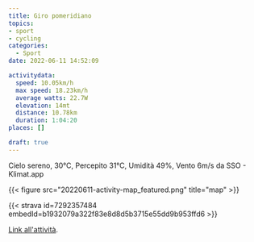 ```yaml
---
title: Giro pomeridiano 
topics:
- sport
- cycling
categories: 
  - Sport
date: 2022-06-11 14:52:09

activitydata:
  speed: 10.05km/h
  max speed: 18.23km/h
  average watts: 22.7W
  elevation: 14mt
  distance: 10.78km
  duration: 1:04:20
places: []

draft: true
---
```


Cielo sereno, 30°C, Percepito 31°C, Umidità 49%, Vento 6m/s da SSO - Klimat.app



{{<  figure src="20220611-activity-map_featured.png" title="map" >}}


{{< strava id=7292357484 embedId=b1932079a322f83e8d8d5b3715e55dd9b953ffd6 >}}

[Link all'attività](https://strava.com/activities/7292357484).
